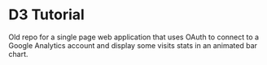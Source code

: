 # D3 Tutorial

Old repo for a single page web application that uses OAuth to connect to a Google Analytics account and display some visits stats in an animated bar chart.